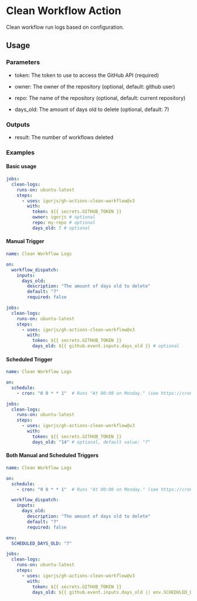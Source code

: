 # Clean Workflow Action

Clean workflow run logs based on configuration.

## Usage

### Parameters
  - token: The token to use to access the GitHub API (required)

  - owner: The owner of the repository (optional, default: github user)

  - repo: The name of the repository (optional, default: current repository)

  - days_old: The amount of days old to delete (optional, default: 7)

### Outputs

  - result: The number of workflows deleted

### Examples

#### Basic usage

```yaml
jobs:
  clean-logs:
    runs-on: ubuntu-latest
    steps:
      - uses: igorjs/gh-actions-clean-workflow@v3
        with:
          token: ${{ secrets.GITHUB_TOKEN }}
          owner: igorjs # optional
          repo: my-repo # optional
          days_old: 7 # optional
```

#### Manual Trigger

```yaml
name: Clean Workflow Logs

on:
  workflow_dispatch:
    inputs:
      days_old:
        description: "The amount of days old to delete"
        default: "7"
        required: false

jobs:
  clean-logs:
    runs-on: ubuntu-latest
    steps:
      - uses: igorjs/gh-actions-clean-workflow@v3
        with:
          token: ${{ secrets.GITHUB_TOKEN }}
          days_old: ${{ github.event.inputs.days_old }} # optional
```

#### Scheduled Trigger

```yaml
name: Clean Workflow Logs

on:
  schedule:
    - cron: "0 0 * * 1"  # Runs "At 00:00 on Monday." (see https://crontab.guru)

jobs:
  clean-logs:
    runs-on: ubuntu-latest
    steps:
      - uses: igorjs/gh-actions-clean-workflow@v3
        with:
          token: ${{ secrets.GITHUB_TOKEN }}
          days_old: "14" # optional, default value: "7"
```

#### Both Manual and Scheduled Triggers

```yaml
name: Clean Workflow Logs

on:
  schedule:
    - cron: "0 0 * * 1"  # Runs "At 00:00 on Monday." (see https://crontab.guru)

  workflow_dispatch:
    inputs:
      days_old:
        description: "The amount of days old to delete"
        default: "7"
        required: false

env:
  SCHEDULED_DAYS_OLD: "7"

jobs:
  clean-logs:
    runs-on: ubuntu-latest
    steps:
      - uses: igorjs/gh-actions-clean-workflow@v3
        with:
          token: ${{ secrets.GITHUB_TOKEN }}
          days_old: ${{ github.event.inputs.days_old || env.SCHEDULED_DAYS_OLD }}
```
